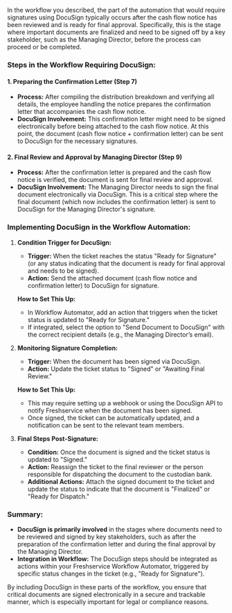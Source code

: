In the workflow you described, the part of the automation that would require signatures using DocuSign typically occurs after the cash flow notice has been reviewed and is ready for final approval. Specifically, this is the stage where important documents are finalized and need to be signed off by a key stakeholder, such as the Managing Director, before the process can proceed or be completed.

### Steps in the Workflow Requiring DocuSign:

#### **1. Preparing the Confirmation Letter (Step 7)**
   - **Process:** After compiling the distribution breakdown and verifying all details, the employee handling the notice prepares the confirmation letter that accompanies the cash flow notice.
   - **DocuSign Involvement:** This confirmation letter might need to be signed electronically before being attached to the cash flow notice. At this point, the document (cash flow notice + confirmation letter) can be sent to DocuSign for the necessary signatures.

#### **2. Final Review and Approval by Managing Director (Step 9)**
   - **Process:** After the confirmation letter is prepared and the cash flow notice is verified, the document is sent for final review and approval.
   - **DocuSign Involvement:** The Managing Director needs to sign the final document electronically via DocuSign. This is a critical step where the final document (which now includes the confirmation letter) is sent to DocuSign for the Managing Director's signature.

### Implementing DocuSign in the Workflow Automation:

1. **Condition Trigger for DocuSign:**
   - **Trigger:** When the ticket reaches the status "Ready for Signature" (or any status indicating that the document is ready for final approval and needs to be signed).
   - **Action:** Send the attached document (cash flow notice and confirmation letter) to DocuSign for signature.

   **How to Set This Up:**
   - In Workflow Automator, add an action that triggers when the ticket status is updated to "Ready for Signature."
   - If integrated, select the option to "Send Document to DocuSign" with the correct recipient details (e.g., the Managing Director’s email).

2. **Monitoring Signature Completion:**
   - **Trigger:** When the document has been signed via DocuSign.
   - **Action:** Update the ticket status to "Signed" or "Awaiting Final Review."

   **How to Set This Up:**
   - This may require setting up a webhook or using the DocuSign API to notify Freshservice when the document has been signed.
   - Once signed, the ticket can be automatically updated, and a notification can be sent to the relevant team members.

3. **Final Steps Post-Signature:**
   - **Condition:** Once the document is signed and the ticket status is updated to "Signed."
   - **Action:** Reassign the ticket to the final reviewer or the person responsible for dispatching the document to the custodian bank.
   - **Additional Actions:** Attach the signed document to the ticket and update the status to indicate that the document is "Finalized" or "Ready for Dispatch."

### Summary:
- **DocuSign is primarily involved** in the stages where documents need to be reviewed and signed by key stakeholders, such as after the preparation of the confirmation letter and during the final approval by the Managing Director.
- **Integration in Workflow:** The DocuSign steps should be integrated as actions within your Freshservice Workflow Automator, triggered by specific status changes in the ticket (e.g., "Ready for Signature").

By including DocuSign in these parts of the workflow, you ensure that critical documents are signed electronically in a secure and trackable manner, which is especially important for legal or compliance reasons.